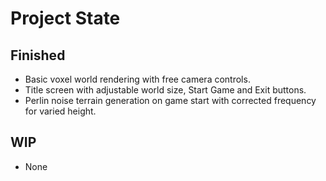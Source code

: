 # Project State

## Finished
- Basic voxel world rendering with free camera controls.
- Title screen with adjustable world size, Start Game and Exit buttons.
- Perlin noise terrain generation on game start with corrected frequency for varied height.

## WIP
- None
